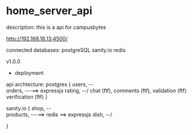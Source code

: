 # home_server_api

description:
this is a api for campusbytes

http://192.168.18.13:4500/

connected databases:
postgreSQL
sanity.io
redis

v1.0.0
- deployment

api archtecture:
postgres {
    users,      --\
    orders,     ---==> expressjs
    rating,     --/
    chat (ftf),
    comments (ftf),
    validation (ftf)
    verification (ftf)
}

sanity.io {
    shop,       --\
    products,   ---==> redis ==> expressjs
    dish,       --/
    
}

